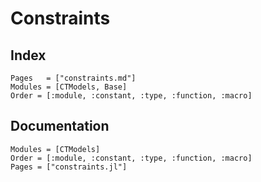 # Constraints

## Index

```@index
Pages   = ["constraints.md"]
Modules = [CTModels, Base]
Order = [:module, :constant, :type, :function, :macro]
```

## Documentation

```@autodocs
Modules = [CTModels]
Order = [:module, :constant, :type, :function, :macro]
Pages = ["constraints.jl"]
```